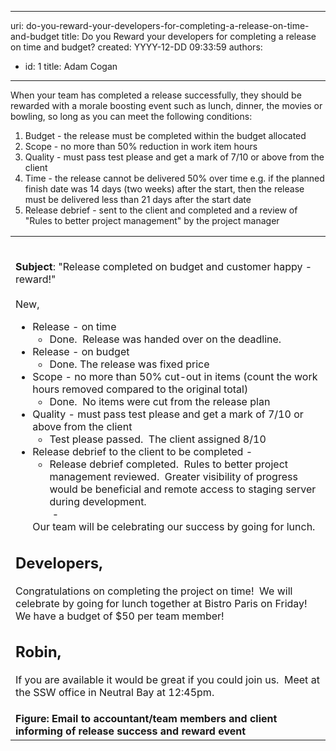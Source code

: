 

---
uri: do-you-reward-your-developers-for-completing-a-release-on-time-and-budget
title: Do you Reward your developers for completing a release on time and budget?
created: YYYY-12-DD 09:33:59
authors:
  - id: 1
    title: Adam Cogan
---




<span class='intro'> ​When your team has completed a release successfully, they should be rewarded with a morale boosting event such as lunch, dinner, the movies or bowling, so long as you can meet the following conditions&#58; 
<br> </span>

<ol><li>Budget - the release must be completed within the budget allocated </li><li>Scope - no more than 50%&#160;reduction in work item hours </li><li>Quality - must pass test please and get a mark of 7/10 or above from the client </li><li>Time - the release cannot be delivered 50% over time e.g. if the planned finish date was 14 days (two weeks) after the start, then the release must be delivered less than 21 days after the start date​ </li><li>Release debrief - sent to the client and completed and a review of &quot;Rules to better project management&quot; by the project manager</li></ol><table class="clsSSWTable" id="Table2" cellspacing="2" cellpadding="2" summary="Index"><tbody><tr><td>​​ 
            <p>
               <strong>Subject</strong>&#58; &quot;Release completed on budget and customer happy - reward!&quot; 
               <br> &#160;<br> New,</p><ul><li>Release - on time 
                  <ul><li>Done.&#160; Release was handed over on the deadline.</li></ul></li><li>Release - on budget 
                  <ul><li>Done. The release was fixed price</li></ul></li><li>Scope - no more than 50% cut-out in items (count the work hours removed compared to the original total)<br> 
                  <ul><li>Done.&#160; No items were cut from the release plan</li></ul></li><li>Quality - must pass test please and get a mark of 7/10 or above from the client 
                  <ul><li>Test please passed.&#160; The client assigned 8/10</li></ul></li><li>Release debrief to the client to be completed - &#160; 
                  <ul><li>Release debrief completed.&#160; Rules to better project management reviewed.&#160; Greater visibility of progress would be beneficial and remote access to staging server during development.<br> &#160;-</li></ul></li> Our team will be celebrating our success by going for lunch.</ul><h2>Developers,</h2>
            <p>Congratulations on completing the project on time!&#160; We will celebrate by going for lunch together at Bistro Paris on Friday!&#160; We have a budget of $50 per team member!</p><h2>Robin,</h2><p>If you are available it would be great if you could join us.&#160; Meet at the SSW office in Neutral Bay at 12&#58;45pm.</p></td></tr><tr><td>
            <strong><span>Figure&#58; Email to accountant/team members and client informing of release success and reward event</span></strong> </td></tr></tbody></table>


